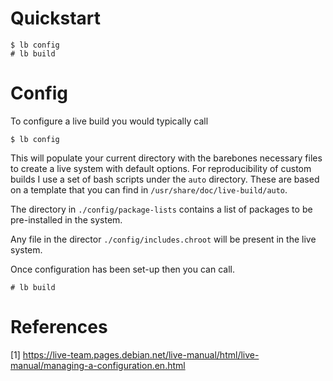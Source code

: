 # Quickstart

```
$ lb config
# lb build
```

# Config

To configure a live build you would typically call
```
$ lb config
```
This will populate your current directory with the barebones necessary files to
create a live system with default options.
For reproducibility of custom builds I use a set of bash scripts under the `auto`
directory. These are based on a template that you can find
in `/usr/share/doc/live-build/auto`.

The directory in `./config/package-lists` contains a list of packages to be
pre-installed in the system.

Any file in the director `./config/includes.chroot` will be present in the live
system.

Once configuration has been set-up then you can call.
```
# lb build
```

# References 
[1] https://live-team.pages.debian.net/live-manual/html/live-manual/managing-a-configuration.en.html

